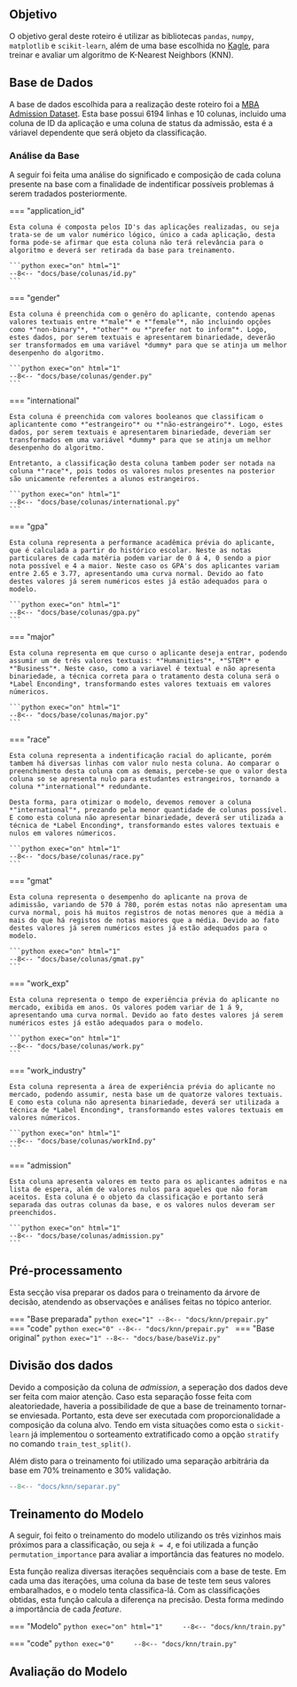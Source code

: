 ## Objetivo
O objetivo geral deste roteiro é utilizar as bibliotecas `pandas`, `numpy`, `matplotlib` e `scikit-learn`, além de uma base escolhida no [Kagle](https://www.kaggle.com/), para treinar e avaliar um algoritmo de K-Nearest Neighbors (KNN).


## Base de Dados

A base de dados escolhida para a realização deste roteiro foi a [MBA Admission Dataset](https://www.kaggle.com/datasets/taweilo/mba-admission-dataset). Esta base possui 6194 linhas e 10 colunas, incluido uma coluna de ID da aplicação e uma coluna de status da admissão, esta é a váriavel dependente que será objeto da classificação.

### Análise da Base

A seguir foi feita uma análise do significado e composição de cada coluna presente na base com a finalidade de indentificar possíveis problemas á serem tradados posteriormente. 

=== "application_id"

    Esta coluna é composta pelos ID's das aplicações realizadas, ou seja trata-se de um valor numérico lógico, único a cada aplicação, desta forma pode-se afirmar que esta coluna não terá relevância para o algoritmo e deverá ser retirada da base para treinamento.

    ```python exec="on" html="1"
    --8<-- "docs/base/colunas/id.py"
    ```

=== "gender"

    Esta coluna é preenchida com o genêro do aplicante, contendo apenas valores textuais entre *"male"* e *"female"*, não incluindo opções como *"non-binary"*, *"other"* ou *"prefer not to inform"*. Logo, estes dados, por serem textuais e apresentarem binariedade, deverão ser transformados em uma variável *dummy* para que se atinja um melhor desenpenho do algoritmo.

    ```python exec="on" html="1"
    --8<-- "docs/base/colunas/gender.py"
    ```

=== "international"

    Esta coluna é preenchida com valores booleanos que classificam o aplicantente como *"estrangeiro"* ou *"não-estrangeiro"*. Logo, estes dados, por serem textuais e apresentarem binariedade, deveriam ser transformados em uma variável *dummy* para que se atinja um melhor desenpenho do algoritmo.

    Entretanto, a classificação desta coluna tambem poder ser notada na coluna *"race"*, pois todos os valores nulos presentes na posterior são unicamente referentes a alunos estrangeiros.

    ```python exec="on" html="1"
    --8<-- "docs/base/colunas/international.py"
    ```

=== "gpa"

    Esta coluna representa a performance acadêmica prévia do aplicante, que é calculada a partir do histórico escolar. Neste as notas particulares de cada matéria podem variar de 0 á 4, 0 sendo a pior nota possível e 4 a maior. Neste caso os GPA's dos aplicantes variam entre 2.65 e 3.77, apresentando uma curva normal. Devido ao fato destes valores já serem numéricos estes já estão adequados para o modelo.

    ```python exec="on" html="1"
    --8<-- "docs/base/colunas/gpa.py"
    ```

=== "major"

    Esta coluna representa em que curso o aplicante deseja entrar, podendo assumir um de três valores textuais: *"Humanities"*, *"STEM"* e *"Business"*. Neste caso, como a variavel é textual e não apresenta binariedade, a técnica correta para o tratamento desta coluna será o *Label Enconding*, transformando estes valores textuais em valores númericos.

    ```python exec="on" html="1"
    --8<-- "docs/base/colunas/major.py"
    ```

=== "race"

    Esta coluna representa a indentificação racial do aplicante, porém tambem há diversas linhas com valor nulo nesta coluna. Ao comparar o preenchimento desta coluna com as demais, percebe-se que o valor desta coluna so se apresenta nulo para estudantes estrangeiros, tornando a coluna *"international"* redundante.

    Desta forma, para otimizar o modelo, devemos remover a coluna *"international"*, prezando pela menor quantidade de colunas possível. E como esta coluna não apresentar binariedade, deverá ser utilizada a técnica de *Label Enconding*, transformando estes valores textuais e nulos em valores númericos. 

    ```python exec="on" html="1"
    --8<-- "docs/base/colunas/race.py"
    ```

=== "gmat"

    Esta coluna representa o desempenho do aplicante na prova de adimissão, variando de 570 á 780, porém estas notas não apresentam uma curva normal, pois há muitos registros de notas menores que a média a mais do que há registos de notas maiores que a média. Devido ao fato destes valores já serem numéricos estes já estão adequados para o modelo.

    ```python exec="on" html="1"
    --8<-- "docs/base/colunas/gmat.py"
    ```

=== "work_exp"

    Esta coluna representa o tempo de experiência prévia do aplicante no mercado, exibida em anos. Os valores podem variar de 1 á 9, apresentando uma curva normal. Devido ao fato destes valores já serem numéricos estes já estão adequados para o modelo.

    ```python exec="on" html="1"
    --8<-- "docs/base/colunas/work.py"
    ```

=== "work_industry"

    Esta coluna representa a área de experiência prévia do aplicante no mercado, podendo assumir, nesta base um de quatorze valores textuais. E como esta coluna não apresenta binariedade, deverá ser utilizada a técnica de *Label Enconding*, transformando estes valores textuais em valores númericos.

    ```python exec="on" html="1"
    --8<-- "docs/base/colunas/workInd.py"
    ```

=== "admission"

    Esta coluna apresenta valores em texto para os aplicantes admitos e na lista de espera, além de valores nulos para aqueles que não foram aceitos. Esta coluna é o objeto da classificação e portanto será separada das outras colunas da base, e os valores nulos deveram ser preenchidos.

    ```python exec="on" html="1"
    --8<-- "docs/base/colunas/admission.py"
    ```

## Pré-processamento

Esta secção visa preparar os dados para o treinamento da árvore de decisão, atendendo as observações e análises feitas no tópico anterior.

=== "Base preparada"
    ```python exec="1"
    --8<-- "docs/knn/prepair.py"
    ```
=== "code"
    ```python exec="0"
    --8<-- "docs/knn/prepair.py"
    ```
=== "Base original"
    ```python exec="1"
    --8<-- "docs/base/baseViz.py"
    ```

## Divisão dos dados 

Devido a composição da coluna de *admission*, a seperação dos dados deve ser feita com maior atenção. Caso esta separação fosse feita com aleatoriedade, haveria a possibilidade de que a base de treinamento tornar-se enviesada. Portanto, esta deve ser executada com proporcionalidade a composição da coluna alvo. Tendo em vista situações como esta o `sickit-learn` já implementou o sorteamento extratificado como a opção `stratify` no comando `train_test_split()`.

Além disto para o treinamento foi utilizado uma separação arbitrária da base em 70% treinamento e 30% validação.


```python exec="0"
--8<-- "docs/knn/separar.py"
```

## Treinamento do Modelo

A seguir, foi feito o treinamento do modelo utilizando os três vizinhos mais próximos para a classificação, ou seja *`k = 4`*, e foi utilizada a função `permutation_importance` para avaliar a importância das features no modelo.

Esta função realiza diversas iterações sequênciais com a base de teste. Em cada uma das iterações, uma coluna da base de teste tem seus valores embaralhados, e o modelo tenta classifica-lá. Com as classificações obtidas, esta função calcula a diferença na precisão. Desta forma medindo a importância de cada *feature*.

=== "Modelo"
    ```python exec="on" html="1"    
    --8<-- "docs/knn/train.py"
    ```
    

=== "code"
    ```python exec="0"    
    --8<-- "docs/knn/train.py"
    ```

## Avaliação do Modelo
